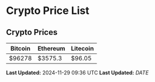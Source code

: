 # Crypto Price List

## Crypto Prices
| Bitcoin | Ethereum | Litecoin |
| ------- | -------- | -------- |
| $96278 | $3575.3 | $96.05 |
**Last Updated:** 2024-11-29 09:36 UTC
**Last Updated:** $DATE$
